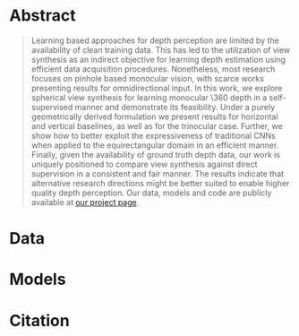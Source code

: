 # Abstract

> Learning based approaches for depth perception are limited by the availability of clean training data. 
> This has led to the utilization of view synthesis as an indirect objective for learning depth estimation using efficient data acquisition procedures. 
> Nonetheless, most research focuses on pinhole based monocular vision, with scarce works presenting results for omnidirectional input.
> In this work, we explore spherical view synthesis for learning monocular \360 depth in a self-supervised manner and demonstrate its feasibility.
> Under a purely geometrically derived formulation we present results for horizontal and vertical baselines, as well as for the trinocular case.
> Further, we show how to better exploit the expressiveness of traditional CNNs when applied to the equirectangular domain in an efficient manner.
> Finally, given the availability of ground truth depth data, our work is uniquely positioned to compare view synthesis against direct supervision in a consistent and fair manner.
> The results indicate that alternative research directions might be better suited to enable higher quality depth perception.
> Our data, models and code are publicly available at [our project page](https://vcl3d.github.io/SphericalViewSynthesis/).

# Data

# Models

# Citation
